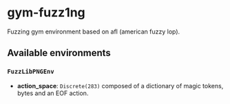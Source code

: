 # gym-fuzz1ng

Fuzzing gym environment based on afl (american fuzzy lop).

## Available environments

### `FuzzLibPNGEnv`

- **action_space**: `Discrete(283)` composed of a dictionary of magic tokens,
  bytes and an EOF action.
